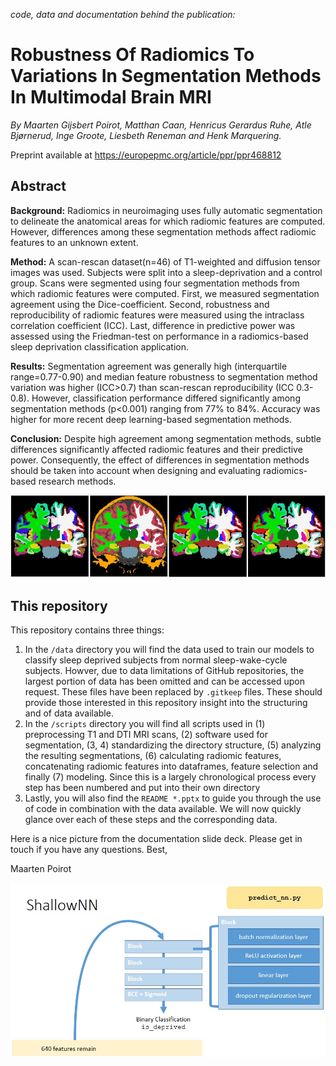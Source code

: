 *code, data and documentation behind the publication:*

# Robustness Of Radiomics To Variations In Segmentation Methods In Multimodal Brain MRI

*By Maarten Gijsbert Poirot, Matthan Caan, Henricus Gerardus Ruhe, Atle Bjørnerud, Inge Groote, Liesbeth Reneman and Henk Marquering.*

Preprint available at https://europepmc.org/article/ppr/ppr468812 

## Abstract

**Background:** Radiomics in neuroimaging uses fully automatic segmentation to delineate the anatomical areas for which radiomic features are computed. However, differences among these segmentation methods affect radiomic features to an unknown extent.

**Method:** A scan-rescan dataset(n=46) of T1-weighted and diffusion tensor images was used. Subjects were split into a sleep-deprivation and a control group. Scans were segmented using four segmentation methods from which radiomic features were computed. First, we measured segmentation agreement using the Dice-coefficient. Second, robustness and reproducibility of radiomic features were measured using the intraclass correlation coefficient (ICC). Last, difference in predictive power was assessed using the Friedman-test on performance in a radiomics-based sleep deprivation classification application.

**Results:** Segmentation agreement was generally high (interquartile range=0.77-0.90) and median feature robustness to segmentation method variation was higher (ICC>0.7) than scan-rescan reproducibility (ICC 0.3-0.8). However, classification performance differed significantly among segmentation methods (p<0.001) ranging from 77% to 84%. Accuracy was higher for more recent deep learning-based segmentation methods.

**Conclusion:** Despite high agreement among segmentation methods, subtle differences significantly affected radiomic features and their predictive power. Consequently, the effect of differences in segmentation methods should be taken into account when designing and evaluating radiomics-based research methods.

![brains](images/brains.jpg)

## This repository

This repository contains three things:

1. In the `/data` directory you will find the data used to train our models to classify sleep deprived subjects from normal sleep-wake-cycle subjects. Howver, due to data limitations of GitHub repositories, the largest portion of data has been omitted and can be accessed upon request. These files have been replaced by `.gitkeep` files. These should provide those interested in this repository insight into the structuring and of data available.
2. In the `/scripts` directory you will find all scripts used in (1) preprocessing T1 and DTI MRI scans, (2) software used for segmentation, (3, 4) standardizing the directory structure, (5) analyzing the resulting segmentations, (6) calculating radiomic features, concatenating radiomic features into dataframes, feature selection and finally (7) modeling. Since this is a largely chronological process every step has been numbered and put into their own directory
4. Lastly, you will also find the `README *.pptx` to guide you through the use of code in combination with the data available. We will now quickly glance over each of these steps and the corresponding data.

Here is a nice picture from the documentation slide deck. Please get in touch if you have any questions.
Best,



Maarten Poirot

![network](images/shallowNN.jpg)



